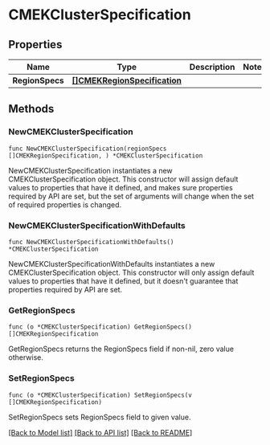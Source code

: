 # CMEKClusterSpecification

## Properties

Name | Type | Description | Notes
------------ | ------------- | ------------- | -------------
**RegionSpecs** | [**[]CMEKRegionSpecification**](CMEKRegionSpecification.md) |  | 

## Methods

### NewCMEKClusterSpecification

`func NewCMEKClusterSpecification(regionSpecs []CMEKRegionSpecification, ) *CMEKClusterSpecification`

NewCMEKClusterSpecification instantiates a new CMEKClusterSpecification object.
This constructor will assign default values to properties that have it defined,
and makes sure properties required by API are set, but the set of arguments
will change when the set of required properties is changed.

### NewCMEKClusterSpecificationWithDefaults

`func NewCMEKClusterSpecificationWithDefaults() *CMEKClusterSpecification`

NewCMEKClusterSpecificationWithDefaults instantiates a new CMEKClusterSpecification object.
This constructor will only assign default values to properties that have it defined,
but it doesn't guarantee that properties required by API are set.

### GetRegionSpecs

`func (o *CMEKClusterSpecification) GetRegionSpecs() []CMEKRegionSpecification`

GetRegionSpecs returns the RegionSpecs field if non-nil, zero value otherwise.

### SetRegionSpecs

`func (o *CMEKClusterSpecification) SetRegionSpecs(v []CMEKRegionSpecification)`

SetRegionSpecs sets RegionSpecs field to given value.


[[Back to Model list]](../README.md#documentation-for-models) [[Back to API list]](../README.md#documentation-for-api-endpoints) [[Back to README]](../README.md)


